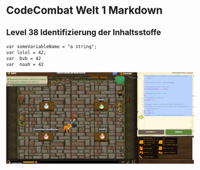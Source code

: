 # CodeCombat Welt 1 Markdown
## Level 38 Identifizierung der Inhaltsstoffe
```
var someVariableName = "a string";
var lolol = 42;
var  bvb = 42
var  noah = 42
```
![Alt text](image-40.png)
